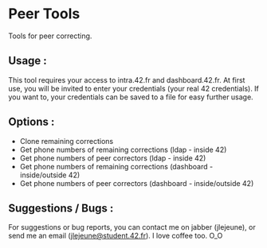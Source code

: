 Peer Tools
==========

Tools for peer correcting.

Usage :
-------

This tool requires your access to intra.42.fr and dashboard.42.fr.
At first use, you will be invited to enter your credentials (your real 42 credentials). If you want to, your credentials can be saved to a file for easy further usage.

Options :
---------

- Clone remaining corrections
- Get phone numbers of remaining corrections (ldap - inside 42)
- Get phone numbers of peer correctors (ldap - inside 42)
- Get phone numbers of remaining corrections (dashboard - inside/outside 42)
- Get phone numbers of peer correctors (dashboard - inside/outside 42)

Suggestions / Bugs :
--------------------

For suggestions or bug reports, you can contact me on jabber (jlejeune), or send me an email (jlejeune@student.42.fr).
I love coffee too. O_O
